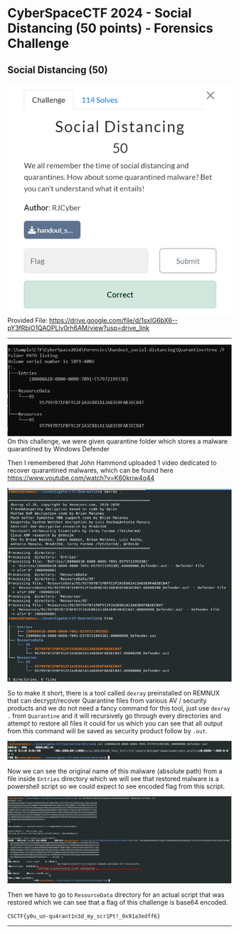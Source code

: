 # CyberSpaceCTF 2024 - Social Distancing (50 points) - Forensics Challenge
## Social Distancing (50)
![69ccf62aaa54e2f961fa481810c7368d.png](../_resources/69ccf62aaa54e2f961fa481810c7368d.png)
Provided File: https://drive.google.com/file/d/1sxIG6bX6--pY3fRbiO1QAOPLlv0rh6AM/view?usp=drive_link
***
![0fb9f7ce3836f26ec96fb5ea607497e3.png](../_resources/0fb9f7ce3836f26ec96fb5ea607497e3.png)
On this challenge, we were given quarantine folder which stores a malware quarantined by Windows Defender

Then I remembered that John Hammond uploaded 1 video dedicated to recover quarantined malwares, which can be found here https://www.youtube.com/watch?v=K60kriw4o44

![087d2f4d9733326786dfc84746a7226c.png](../_resources/087d2f4d9733326786dfc84746a7226c.png)

So to make it short, there is a tool called `dexray` preinstalled on REMNUX that can decrypt/recover Quarantine files from various AV / security products and we do not need a fancy command for this tool, just use `dexray .` from `Quarantine` and it will recursively go through every directories and attempt to restore all files it could for us which you can see that all output from this command will be saved as security product follow by `.out`.

![97c40825e154cccd256780a00c397cd6.png](../_resources/97c40825e154cccd256780a00c397cd6.png)

Now we can see the original name of this malware (absolute path) from a file inside `Entries` directory which we will see that restored malware is a powershell script so we could expect to see encoded flag from this script.

![bbbf412d47db2c1df58f9410518d611a.png](../_resources/bbbf412d47db2c1df58f9410518d611a.png)

Then we have to go to `ResourceData` directory for an actual script that was restored which we can see that a flag of this challenge is base64 encoded.

```
CSCTF{y0u_un-qu4rant1n3d_my_scr1Pt!_0x91a3edff6}
```
***